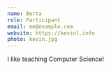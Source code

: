 ```yaml
---
name: Berta
role: Participant
email: me@example.com
website: https://kevinl.info
photo: kevin.jpg
---
```


I like teaching Computer Science!
